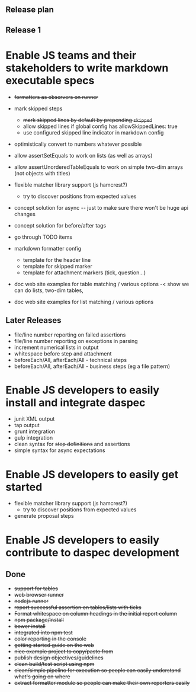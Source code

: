 Release plan
------------

Release 1
---------

# Enable JS teams and their stakeholders to write markdown executable specs

* ~~formatters as observers on runner~~
* mark skipped steps
	- ~~mark skipped lines by default by prepending `skipped`~~
  - allow skipped lines if global config has allowSkippedLines: true
  - use configured skipped line indicator in markdown config
* optimistically convert to numbers whatever possible
* allow assertSetEquals to work on lists (as well as arrays)
* allow assertUnorderedTableEquals to work on simple two-dim arrays (not objects with titles)
* flexible matcher library support (js hamcrest?)
	* try to discover positions from expected values

* concept solution for async -- just to make sure there won't be huge api changes
* concept solution for before/after tags
* go through TODO items
* markdown formatter config
	- template for the header line
	- template for skipped marker
	- template for attachment markers (tick, question...)
* doc web site examples for table matching / various options -< show we can do lists, two-dim tables,
* doc web site examples for list matching / various options

Later Releases
--------------

* file/line number reporting on failed assertions
* file/line number reporting on exceptions in parsing
* increment numerical lists in output
* whitespace before step and attachment
* beforeEach/All, afterEach/All - technical steps
* beforeEach/All, afterEach/All - business steps (eg a file pattern)

# Enable JS developers to easily install and integrate daspec

* junit XML output
* tap output
* grunt integration
* gulp integration
* clean syntax for ~~step definitions~~ and assertions
* simple syntax for async expectations


# Enable JS developers to easily get started

* flexible matcher library support (js hamcrest?)
  * try to discover positions from expected values
* generate proposal steps

# Enable JS developers to easily contribute to daspec development

Done
----

* ~~support for tables~~
* ~~web browser runner~~
* ~~nodejs runner~~
* ~~report successful assertion on tables/lists with ticks~~
* ~~Format whitespace on column headings in the initial report column~~
* ~~npm package/install~~
* ~~bower install~~
* ~~integrated into npm test~~
* ~~color reporting in the console~~
* ~~getting started guide on the web~~
* ~~nice example project to copy/paste from~~
* ~~publish design objectives/guidelines~~
* ~~clean build/test script using npm~~
* ~~clean/simple pipeline for execution so people can easily understand what's going on where~~
* ~~extract formatter module so people can make their own reporters easily~~
